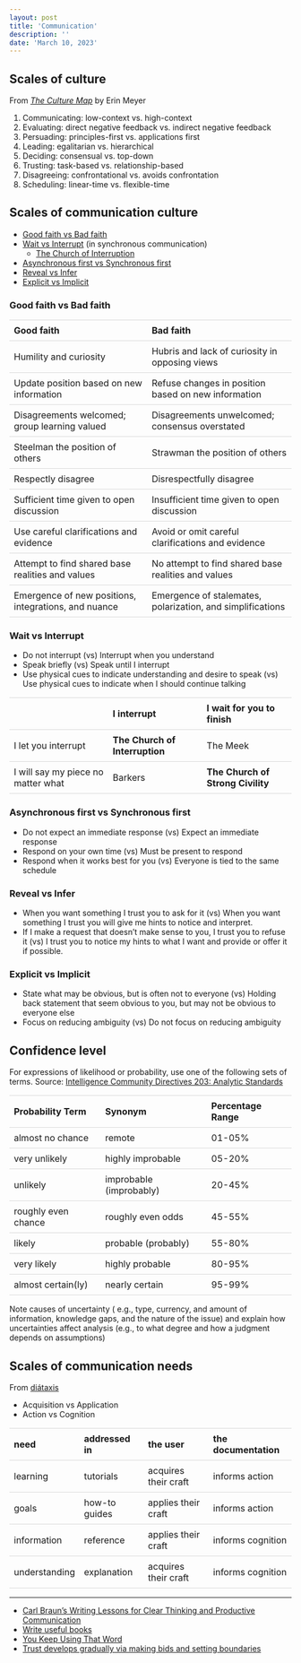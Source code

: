 ```yaml
---
layout: post
title: 'Communication'
description: ''
date: 'March 10, 2023'
---
```


<style>
    table {
        table-layout: auto;
        width: 100%;
        border-spacing: 0px;
    }

    th {
        border-top: 1px solid #d9d9d9;
    }

    th, td {
        padding: 8px;
        text-align: left;
        border-bottom: 1px solid #d9d9d9;
    }
</style>

## Scales of culture

From [_The Culture Map_](https://erinmeyer.com/books/the-culture-map/) by Erin Meyer

1. Communicating: low-context vs. high-context
2. Evaluating: direct negative feedback vs. indirect negative feedback
3. Persuading: principles-first vs. applications first
4. Leading: egalitarian vs. hierarchical
5. Deciding: consensual vs. top-down
6. Trusting: task-based vs. relationship-based
7. Disagreeing: confrontational vs. avoids confrontation
8. Scheduling: linear-time vs. flexible-time

## Scales of communication culture

- [Good faith vs Bad faith](https://consilienceproject.org/endgames-of-bad-communication/)
- [Wait vs Interrupt](http://benjaminrosshoffman.com/wait-vs-interrupt-culture/) (in synchronous communication)
    - [The Church of Interruption](https://sambleckley.com/writing/church-of-interruption.html)
- [Asynchronous first vs Synchronous first](https://async.twist.com/asynchronous-communication/)
- [Reveal vs Infer](https://www.lesswrong.com/posts/X6zJGshe467nxoWAZ/reveal-culture)
- [Explicit vs Implicit](https://lukasmurdock.com/explicit-communication/)

### Good faith vs Bad faith


| Good faith                                           | Bad faith                                                  |
|:-----------------------------------------------------|:-----------------------------------------------------------|
| Humility and curiosity                               | Hubris and lack of curiosity in opposing views             |
| Update position based on new information             | Refuse changes in position based on new information        |
| Disagreements welcomed; group learning valued        | Disagreements unwelcomed; consensus overstated             |
| Steelman the position of others                      | Strawman the position of others                            |
| Respectly disagree                                   | Disrespectfully disagree                                   |
| Sufficient time given to open discussion             | Insufficient time given to open discussion                 |
| Use careful clarifications and evidence              | Avoid or omit careful clarifications and evidence          |
| Attempt to find shared base realities and values     | No attempt to find shared base realities and values        |
| Emergence of new positions, integrations, and nuance | Emergence of stalemates, polarization, and simplifications |

### Wait vs Interrupt

- Do not interrupt (vs) Interrupt when you understand
- Speak briefly (vs) Speak until I interrupt
- Use physical cues to indicate understanding and desire to speak (vs) Use physical cues to indicate when I should continue talking


|                                    | I interrupt                    | I wait for you to finish          |
|:-----------------------------------|:-------------------------------|:----------------------------------|
| I let you interrupt                | **The Church of Interruption** | The Meek                          |
| I will say my piece no matter what | Barkers                        | **The Church of Strong Civility** |


### Asynchronous first vs Synchronous first

- Do not expect an immediate response (vs) Expect an immediate response
- Respond on your own time (vs) Must be present to respond
- Respond when it works best for you (vs) Everyone is tied to the same schedule


### Reveal vs Infer

- When you want something I trust you to ask for it (vs) When you want something I trust you will give me hints to notice and interpret.
- If I make a request that doesn’t make sense to you, I trust you to refuse it (vs) I trust you to notice my hints to what I want and provide or offer it if possible.

### Explicit vs Implicit

- State what may be obvious, but is often not to everyone (vs) Holding back statement that seem obvious to you, but may not be obvious to everyone else
- Focus on reducing ambiguity (vs) Do not focus on reducing ambiguity


## Confidence level

For expressions of likelihood or probability, use one of the following sets of
terms. Source:
[Intelligence Community Directives 203: Analytic Standards](https://www.dni.gov/files/documents/ICD/ICD-203_TA_Analytic_Standards_21_Dec_2022.pdf)

| Probability Term    | Synonym                 | Percentage Range |
| ------------------- | ----------------------- | ---------------- |
| almost no chance    | remote                  | 01-05%           |
| very unlikely       | highly improbable       | 05-20%           |
| unlikely            | improbable (improbably) | 20-45%           |
| roughly even chance | roughly even odds       | 45-55%           |
| likely              | probable (probably)     | 55-80%           |
| very likely         | highly probable         | 80-95%           |
| almost certain(ly)  | nearly certain          | 95-99%           |

Note causes of uncertainty ( e.g., type, currency, and amount of information,
knowledge gaps, and the nature of the issue) and explain how uncertainties
affect analysis (e.g., to what degree and how a judgment depends on assumptions)

## Scales of communication needs

From [diátaxis](https://diataxis.fr/)

- Acquisition vs Application
- Action vs Cognition

| need          | addressed in  | the user             | the documentation |
|:--------------|:--------------|:---------------------|:------------------|
| learning      | tutorials     | acquires their craft | informs action    |
| goals         | how-to guides | applies their craft  | informs action    |
| information   | reference     | applies their craft  | informs cognition |
| understanding | explanation   | acquires their craft | informs cognition |

---

- [Carl Braun’s Writing Lessons for Clear Thinking and Productive Communication](https://fs.blog/carl-braun-communicating/)
- [Write useful books](https://writeusefulbooks.com/)
- [You Keep Using That Word](https://youtu.be/6FOCNf06lqY)
- [Trust develops gradually via making bids and setting boundaries](https://www.lesswrong.com/posts/7CKF6r8MegtcCWDbT/trust-develops-gradually-via-making-bids-and-setting)
